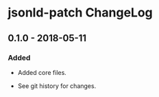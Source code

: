 # jsonld-patch ChangeLog

## 0.1.0 - 2018-05-11

### Added
- Added core files.

- See git history for changes.
